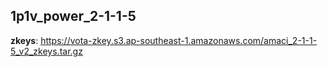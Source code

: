 ## 1p1v_power_2-1-1-5

**zkeys**: <https://vota-zkey.s3.ap-southeast-1.amazonaws.com/amaci_2-1-1-5_v2_zkeys.tar.gz>
